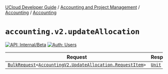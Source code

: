 [UCloud Developer Guide](/docs/developer-guide/README.md) / [Accounting and Project Management](/docs/developer-guide/accounting-and-projects/README.md) / [Accounting](/docs/developer-guide/accounting-and-projects/accounting/README.md) / [Accounting](/docs/developer-guide/accounting-and-projects/accounting/allocations.md)

# `accounting.v2.updateAllocation`

[![API: Internal/Beta](https://img.shields.io/static/v1?label=API&message=Internal/Beta&color=red&style=flat-square)](/docs/developer-guide/core/api-conventions.md)
[![Auth: Users](https://img.shields.io/static/v1?label=Auth&message=Users&color=informational&style=flat-square)](/docs/developer-guide/core/types.md#role)



| Request | Response | Error |
|---------|----------|-------|
|<code><a href='/docs/reference/dk.sdu.cloud.calls.BulkRequest.md'>BulkRequest</a>&lt;<a href='#accountingv2.updateallocation.requestitem'>AccountingV2.UpdateAllocation.RequestItem</a>&gt;</code>|<code><a href='https://kotlinlang.org/api/latest/jvm/stdlib/kotlin/-unit/'>Unit</a></code>|<code><a href='/docs/reference/dk.sdu.cloud.CommonErrorMessage.md'>CommonErrorMessage</a></code>|



